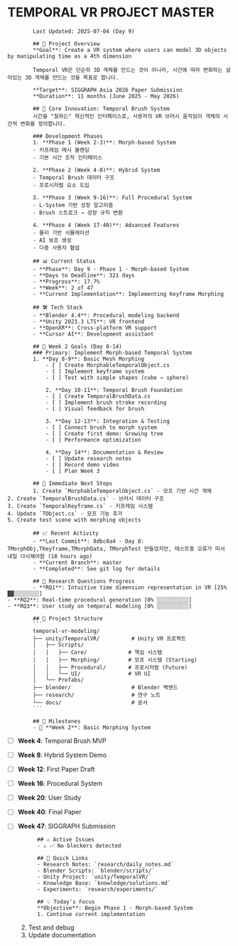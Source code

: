# TEMPORAL VR PROJECT MASTER
            Last Updated: 2025-07-04 (Day 9)

            ## 🎯 Project Overview
            **Goal**: Create a VR system where users can model 3D objects by manipulating time as a 4th dimension

            Temporal VR은 단순히 3D 객체를 만드는 것이 아니라, 시간에 따라 변화하는 살아있는 3D 객체를 만드는 것을 목표로 합니다.

            **Target**: SIGGRAPH Asia 2026 Paper Submission
            **Duration**: 11 months (June 2025 - May 2026)

            ## 🌟 Core Innovation: Temporal Brush System
            시간을 "칠하는" 혁신적인 인터페이스로, 사용자의 VR 브러시 움직임이 객체의 시간적 변화를 정의합니다.

            ### Development Phases
            1. **Phase 1 (Week 2-3)**: Morph-based System
            - 키프레임 메시 블렌딩
            - 기본 시간 조작 인터페이스
            
            2. **Phase 2 (Week 4-8)**: Hybrid System  
            - Temporal Brush 데이터 구조
            - 프로시저럴 요소 도입
            
            3. **Phase 3 (Week 9-16)**: Full Procedural System
            - L-System 기반 성장 알고리즘
            - Brush 스트로크 → 성장 규칙 변환
            
            4. **Phase 4 (Week 17-40)**: Advanced Features
            - 물리 기반 시뮬레이션
            - AI 보조 생성
            - 다중 사용자 협업

            ## 📊 Current Status
            - **Phase**: Day 9 - Phase 1 - Morph-based System  
            - **Days to Deadline**: 321 days
            - **Progress**: 17.7%
            - **Week**: 2 of 47
            - **Current Implementation**: Implementing Keyframe Morphing

            ## 🛠️ Tech Stack
            - **Blender 4.4**: Procedural modeling backend
            - **Unity 2023.3 LTS**: VR frontend  
            - **OpenXR**: Cross-platform VR support
            - **Cursor AI**: Development assistant

            ## 🎯 Week 2 Goals (Day 8-14)
            ### Primary: Implement Morph-based Temporal System
            1. **Day 8-9**: Basic Mesh Morphing
                - [ ] Create MorphableTemporalObject.cs
                - [ ] Implement keyframe system
                - [ ] Test with simple shapes (cube → sphere)
                
                2. **Day 10-11**: Temporal Brush Foundation
                - [ ] Create TemporalBrushData.cs
                - [ ] Implement brush stroke recording
                - [ ] Visual feedback for brush
                
                3. **Day 12-13**: Integration & Testing
                - [ ] Connect brush to morph system
                - [ ] Create first demo: Growing tree
                - [ ] Performance optimization
                
                4. **Day 14**: Documentation & Review
                - [ ] Update research notes
                - [ ] Record demo video
                - [ ] Plan Week 3

            ## 🚀 Immediate Next Steps
            1. Create `MorphableTemporalObject.cs` - 모프 기반 시간 객체
    2. Create `TemporalBrushData.cs` - 브러시 데이터 구조
    3. Create `TemporalKeyframe.cs` - 키프레임 시스템
    4. Update `TObject.cs` - 모프 기능 추가
    5. Create test scene with morphing objects

            ## 📈 Recent Activity
            - **Last Commit**: 8dbc8a4 - Day 8: TMorphObj,TKeyframe,TMorphData, TMorphTest 만들었지만, 테스트중 오류가 떠서 내일 다시해야함 (18 hours ago)
            - **Current Branch**: master
            - **Completed**: See git log for details

            ## 🎨 Research Questions Progress
            - **RQ1**: Intuitive time dimension representation in VR [25% ▓▓░░░░░░░░]
    - **RQ2**: Real-time procedural generation [0% ░░░░░░░░░░]
    - **RQ3**: User study on temporal modeling [0% ░░░░░░░░░░]

            ## 📁 Project Structure
            ```
            temporal-vr-modeling/
            ├── unity/TemporalVR/          # Unity VR 프로젝트
            │   ├── Scripts/
            │   │   ├── Core/             # 핵심 시스템
            │   │   ├── Morphing/         # 모프 시스템 (Starting)
            │   │   ├── Procedural/       # 프로시저럴 (Future)
            │   │   └── UI/               # VR UI
            │   └── Prefabs/
            ├── blender/                   # Blender 백엔드
            ├── research/                  # 연구 노트
            └── docs/                      # 문서
            ```

            ## 🎯 Milestones
            - 🔄 **Week 2**: Basic Morphing System
- [ ] **Week 4**: Temporal Brush MVP
- [ ] **Week 8**: Hybrid System Demo
- [ ] **Week 12**: First Paper Draft
- [ ] **Week 16**: Procedural System
- [ ] **Week 20**: User Study
- [ ] **Week 40**: Final Paper
- [ ] **Week 47**: SIGGRAPH Submission

            ## ⚠️ Active Issues
            - ⚠️ ✅ No blockers detected

            ## 📁 Quick Links
            - Research Notes: `research/daily_notes.md`
            - Blender Scripts: `blender/scripts/`
            - Unity Project: `unity/TemporalVR/`
            - Knowledge Base: `knowledge/solutions.md`
            - Experiments: `research/experiments/`

            ## 💡 Today's Focus
            **Objective**: Begin Phase 1 - Morph-based System
            1. Continue current implementation
    2. Test and debug
    3. Update documentation